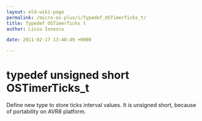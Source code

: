 ```yaml
---
layout: old-wiki-page
permalink: /micro-os-plus/i/Typedef_OSTimerTicks_t/
title: Typedef OSTimerTicks t
author: Liviu Ionescu

date: 2011-02-17 13:48:49 +0000

---
```


typedef unsigned short OSTimerTicks_t
======================================


Define new type to store ticks interval values. It is unsigned short, because of portability on AVR8 platform.


